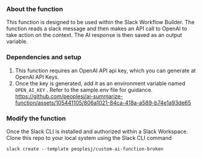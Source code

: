 ### About the function
This function is designed to be used within the Slack Workflow Builder. The function reads a slack message and then makes an API call to OpenAI to take action on the context. The AI response is then saved as an output variable. 

### Dependencies and setup
1. This function requires an OpenAI API api key, which you can generate at OpenAI API Keys.
2. Once the key is generated, add it as an environment variable named `OPEN_AI_KEY` . Refer to the sample.env file for guidance.
https://github.com/peoplesj/ai-summarize-function/assets/105441105/806a1021-84ca-418a-a589-b74e1a93de65

### Modify the function
Once the Slack CLI is installed and authorized within a Slack Workspace. Clone this repo to your local system using the Slack CLI command
```
slack create --template peoplesj/custom-ai-function-broken
```

